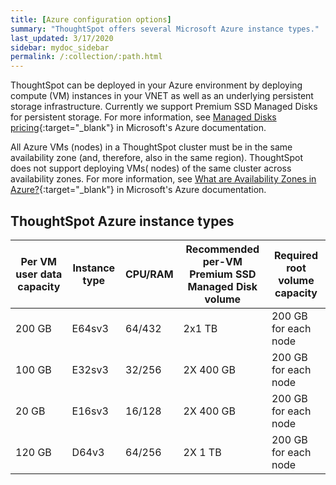 ```yaml
---
title: [Azure configuration options]
summary: "ThoughtSpot offers several Microsoft Azure instance types."
last_updated: 3/17/2020
sidebar: mydoc_sidebar
permalink: /:collection/:path.html
---
```

ThoughtSpot can be deployed in your Azure environment by deploying compute (VM) instances in your VNET as well as an underlying persistent storage infrastructure. Currently we support Premium SSD Managed Disks for persistent storage. For more information, see [Managed Disks pricing](https://azure.microsoft.com/en-us/pricing/details/managed-disks/){:target="_blank"} in Microsoft's Azure documentation.

All Azure VMs (nodes) in a ThoughtSpot cluster must be in the same availability zone
(and, therefore, also in the same region). ThoughtSpot does not support deploying VMs( nodes) of the same cluster across availability zones. For more information, see [What are Availability Zones in Azure?](https://docs.microsoft.com/en-us/azure/availability-zones/az-overview){:target="_blank"} in Microsoft's Azure documentation.

## ThoughtSpot Azure instance types

| Per VM user data capacity | Instance type | CPU/RAM | Recommended per-VM <br>Premium SSD Managed Disk volume | Required root volume capacity |
| --- | --- | --- |--- | -- |
| 200 GB | E64sv3 | 64/432 | 2x1 TB | 200 GB for each node |
| 100 GB | E32sv3 | 32/256 | 2X 400 GB | 200 GB for each node |
| 20 GB | E16sv3 | 16/128 | 2X 400 GB | 200 GB for each node |
| 120 GB | D64v3 | 64/256 | 2X 1 TB | 200 GB for each node |
